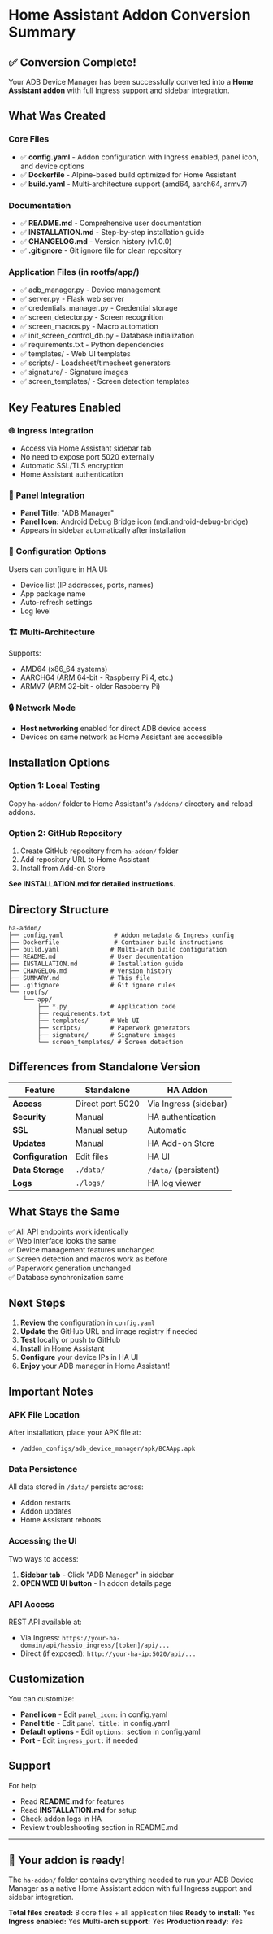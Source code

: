 # Home Assistant Addon Conversion Summary

## ✅ Conversion Complete!

Your ADB Device Manager has been successfully converted into a **Home Assistant addon** with full Ingress support and sidebar integration.

## What Was Created

### Core Files
- ✅ **config.yaml** - Addon configuration with Ingress enabled, panel icon, and device options
- ✅ **Dockerfile** - Alpine-based build optimized for Home Assistant
- ✅ **build.yaml** - Multi-architecture support (amd64, aarch64, armv7)

### Documentation
- ✅ **README.md** - Comprehensive user documentation
- ✅ **INSTALLATION.md** - Step-by-step installation guide
- ✅ **CHANGELOG.md** - Version history (v1.0.0)
- ✅ **.gitignore** - Git ignore file for clean repository

### Application Files (in rootfs/app/)
- ✅ adb_manager.py - Device management
- ✅ server.py - Flask web server
- ✅ credentials_manager.py - Credential storage
- ✅ screen_detector.py - Screen recognition
- ✅ screen_macros.py - Macro automation
- ✅ init_screen_control_db.py - Database initialization
- ✅ requirements.txt - Python dependencies
- ✅ templates/ - Web UI templates
- ✅ scripts/ - Loadsheet/timesheet generators
- ✅ signature/ - Signature images
- ✅ screen_templates/ - Screen detection templates

## Key Features Enabled

### 🌐 Ingress Integration
- Access via Home Assistant sidebar tab
- No need to expose port 5020 externally
- Automatic SSL/TLS encryption
- Home Assistant authentication

### 📱 Panel Integration
- **Panel Title:** "ADB Manager"
- **Panel Icon:** Android Debug Bridge icon (mdi:android-debug-bridge)
- Appears in sidebar automatically after installation

### 🔧 Configuration Options
Users can configure in HA UI:
- Device list (IP addresses, ports, names)
- App package name
- Auto-refresh settings
- Log level

### 🏗️ Multi-Architecture
Supports:
- AMD64 (x86_64 systems)
- AARCH64 (ARM 64-bit - Raspberry Pi 4, etc.)
- ARMV7 (ARM 32-bit - older Raspberry Pi)

### 🔒 Network Mode
- **Host networking** enabled for direct ADB device access
- Devices on same network as Home Assistant are accessible

## Installation Options

### Option 1: Local Testing
Copy `ha-addon/` folder to Home Assistant's `/addons/` directory and reload addons.

### Option 2: GitHub Repository
1. Create GitHub repository from `ha-addon/` folder
2. Add repository URL to Home Assistant
3. Install from Add-on Store

**See INSTALLATION.md for detailed instructions.**

## Directory Structure

```
ha-addon/
├── config.yaml              # Addon metadata & Ingress config
├── Dockerfile               # Container build instructions
├── build.yaml              # Multi-arch build configuration
├── README.md               # User documentation
├── INSTALLATION.md         # Installation guide
├── CHANGELOG.md            # Version history
├── SUMMARY.md              # This file
├── .gitignore              # Git ignore rules
└── rootfs/
    └── app/
        ├── *.py            # Application code
        ├── requirements.txt
        ├── templates/      # Web UI
        ├── scripts/        # Paperwork generators
        ├── signature/      # Signature images
        └── screen_templates/ # Screen detection
```

## Differences from Standalone Version

| Feature | Standalone | HA Addon |
|---------|-----------|----------|
| **Access** | Direct port 5020 | Via Ingress (sidebar) |
| **Security** | Manual | HA authentication |
| **SSL** | Manual setup | Automatic |
| **Updates** | Manual | HA Add-on Store |
| **Configuration** | Edit files | HA UI |
| **Data Storage** | `./data/` | `/data/` (persistent) |
| **Logs** | `./logs/` | HA log viewer |

## What Stays the Same

✅ All API endpoints work identically  
✅ Web interface looks the same  
✅ Device management features unchanged  
✅ Screen detection and macros work as before  
✅ Paperwork generation unchanged  
✅ Database synchronization same  

## Next Steps

1. **Review** the configuration in `config.yaml`
2. **Update** the GitHub URL and image registry if needed
3. **Test** locally or push to GitHub
4. **Install** in Home Assistant
5. **Configure** your device IPs in HA UI
6. **Enjoy** your ADB manager in Home Assistant!

## Important Notes

### APK File Location
After installation, place your APK file at:
- `/addon_configs/adb_device_manager/apk/BCAApp.apk`

### Data Persistence
All data stored in `/data/` persists across:
- Addon restarts
- Addon updates
- Home Assistant reboots

### Accessing the UI
Two ways to access:
1. **Sidebar tab** - Click "ADB Manager" in sidebar
2. **OPEN WEB UI button** - In addon details page

### API Access
REST API available at:
- Via Ingress: `https://your-ha-domain/api/hassio_ingress/[token]/api/...`
- Direct (if exposed): `http://your-ha-ip:5020/api/...`

## Customization

You can customize:
- **Panel icon** - Edit `panel_icon:` in config.yaml
- **Panel title** - Edit `panel_title:` in config.yaml
- **Default options** - Edit `options:` section in config.yaml
- **Port** - Edit `ingress_port:` if needed

## Support

For help:
- Read **README.md** for features
- Read **INSTALLATION.md** for setup
- Check addon logs in HA
- Review troubleshooting section in README.md

---

## 🎉 Your addon is ready!

The `ha-addon/` folder contains everything needed to run your ADB Device Manager as a native Home Assistant addon with full Ingress support and sidebar integration.

**Total files created:** 8 core files + all application files
**Ready to install:** Yes
**Ingress enabled:** Yes
**Multi-arch support:** Yes
**Production ready:** Yes
